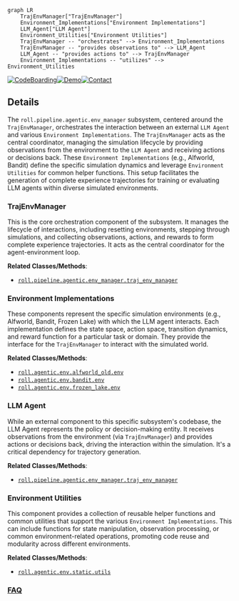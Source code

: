 ```mermaid
graph LR
    TrajEnvManager["TrajEnvManager"]
    Environment_Implementations["Environment Implementations"]
    LLM_Agent["LLM Agent"]
    Environment_Utilities["Environment Utilities"]
    TrajEnvManager -- "orchestrates" --> Environment_Implementations
    TrajEnvManager -- "provides observations to" --> LLM_Agent
    LLM_Agent -- "provides actions to" --> TrajEnvManager
    Environment_Implementations -- "utilizes" --> Environment_Utilities
```

[![CodeBoarding](https://img.shields.io/badge/Generated%20by-CodeBoarding-9cf?style=flat-square)](https://github.com/CodeBoarding/GeneratedOnBoardings)[![Demo](https://img.shields.io/badge/Try%20our-Demo-blue?style=flat-square)](https://www.codeboarding.org/demo)[![Contact](https://img.shields.io/badge/Contact%20us%20-%20contact@codeboarding.org-lightgrey?style=flat-square)](mailto:contact@codeboarding.org)

## Details

The `roll.pipeline.agentic.env_manager` subsystem, centered around the `TrajEnvManager`, orchestrates the interaction between an external `LLM Agent` and various `Environment Implementations`. The `TrajEnvManager` acts as the central coordinator, managing the simulation lifecycle by providing observations from the environment to the `LLM Agent` and receiving actions or decisions back. These `Environment Implementations` (e.g., Alfworld, Bandit) define the specific simulation dynamics and leverage `Environment Utilities` for common helper functions. This setup facilitates the generation of complete experience trajectories for training or evaluating LLM agents within diverse simulated environments.

### TrajEnvManager
This is the core orchestration component of the subsystem. It manages the lifecycle of interactions, including resetting environments, stepping through simulations, and collecting observations, actions, and rewards to form complete experience trajectories. It acts as the central coordinator for the agent-environment loop.


**Related Classes/Methods**:

- <a href="https://github.com/alibaba/ROLL/blob/main/roll/pipeline/agentic/env_manager/traj_env_manager.py" target="_blank" rel="noopener noreferrer">`roll.pipeline.agentic.env_manager.traj_env_manager`</a>


### Environment Implementations
These components represent the specific simulation environments (e.g., Alfworld, Bandit, Frozen Lake) with which the LLM agent interacts. Each implementation defines the state space, action space, transition dynamics, and reward function for a particular task or domain. They provide the interface for the `TrajEnvManager` to interact with the simulated world.


**Related Classes/Methods**:

- <a href="https://github.com/alibaba/ROLL/blob/main/roll/agentic/env/alfworld_old/env.py" target="_blank" rel="noopener noreferrer">`roll.agentic.env.alfworld_old.env`</a>
- <a href="https://github.com/alibaba/ROLL/blob/main/roll/agentic/env/bandit/env.py" target="_blank" rel="noopener noreferrer">`roll.agentic.env.bandit.env`</a>
- <a href="https://github.com/alibaba/ROLL/blob/main/roll/agentic/env/frozen_lake/env.py" target="_blank" rel="noopener noreferrer">`roll.agentic.env.frozen_lake.env`</a>


### LLM Agent
While an external component to this specific subsystem's codebase, the LLM Agent represents the policy or decision-making entity. It receives observations from the environment (via `TrajEnvManager`) and provides actions or decisions back, driving the interaction within the simulation. It's a critical dependency for trajectory generation.


**Related Classes/Methods**:

- <a href="https://github.com/alibaba/ROLL/blob/main/roll/pipeline/agentic/env_manager/traj_env_manager.py" target="_blank" rel="noopener noreferrer">`roll.pipeline.agentic.env_manager.traj_env_manager`</a>


### Environment Utilities
This component provides a collection of reusable helper functions and common utilities that support the various `Environment Implementations`. This can include functions for state manipulation, observation processing, or common environment-related operations, promoting code reuse and modularity across different environments.


**Related Classes/Methods**:

- <a href="https://github.com/alibaba/ROLL/blob/main/roll/agentic/env/static/utils.py" target="_blank" rel="noopener noreferrer">`roll.agentic.env.static.utils`</a>




### [FAQ](https://github.com/CodeBoarding/GeneratedOnBoardings/tree/main?tab=readme-ov-file#faq)